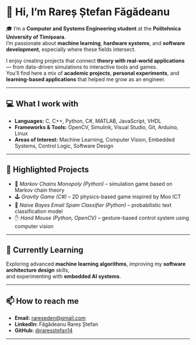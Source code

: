 
# 👋 Hi, I’m Rareș Ștefan Făgădeanu

🎓 I’m a **Computer and Systems Engineering student** at the **Politehnica University of Timișoara**.  
I’m passionate about **machine learning**, **hardware systems**, and **software development**, especially where these fields intersect.

I enjoy creating projects that connect **theory with real-world applications** — from data-driven simulations to interactive tools and games.  
You’ll find here a mix of **academic projects**, **personal experiments**, and **learning-based applications** that helped me grow as an engineer.

---

## 💻 What I work with
- **Languages:** C, C++, Python, C#, MATLAB, JavaScript, VHDL  
- **Frameworks & Tools:** OpenCV, Simulink, Visual Studio, Git, Arduino, Linux  
- **Areas of Interest:** Machine Learning, Computer Vision, Embedded Systems, Control Logic, Software Design  

---

## 🚀 Highlighted Projects
- 🎲 *Markov Chains Monopoly (Python)* – simulation game based on Markov chain theory  
- 🕹️ *Gravity Game (C#)* – 2D physics-based game inspired by Moo ICT  
- 📧 *Naive Bayes Email Spam Classifier (Python)* – probabilistic text classification model  
- ✋ *Hand Mouse (Python, OpenCV)* – gesture-based control system using computer vision  

---

## 🌱 Currently Learning
Exploring advanced **machine learning algorithms**, improving my **software architecture design** skills,  
and experimenting with **embedded AI systems**.

---

## 📫 How to reach me
- **Email:** rareseden@gmail.com  
- **LinkedIn:** Făgădeanu Rareș Ștefan  
- **GitHub:** [@raresstefan14](https://github.com/raresstefan14)

---


